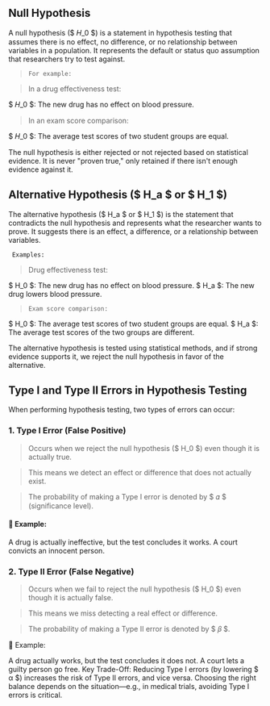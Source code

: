 ## Null Hypothesis

A null hypothesis ($ 𝐻_0 $) is a statement in hypothesis testing that assumes there is no effect, no difference, or no relationship between variables in a population. It represents the default or status quo assumption that researchers try to test against.

> `For example:`

> In a drug effectiveness test:

$ 𝐻_0 $: The new drug has no effect on blood pressure.

> In an exam score comparison:

$ 𝐻_0 $: The average test scores of two student groups are equal.

The null hypothesis is either rejected or not rejected based on statistical evidence. It is never "proven true," only retained if there isn't enough evidence against it.

## Alternative Hypothesis ($ H_a $ or $ H_1 $)

The alternative hypothesis ($ H_a $ or $ H_1 $)  is the statement that contradicts the null hypothesis and  represents what the researcher wants to prove. It suggests there is an effect, a difference, or a relationship between variables.

` Examples:`
> Drug effectiveness test:

$ H_0 $: The new drug has no effect on blood pressure.
$ H_a $: The new drug lowers blood pressure.

> `Exam score comparison:`

$ H_0 $: The average test scores of two student groups are equal.
$ H_a $: The average test scores of the two groups are different.

The alternative hypothesis is tested using statistical methods, and if strong evidence supports it, we reject the null hypothesis in favor of the alternative.


## Type I and Type II Errors in Hypothesis Testing
When performing hypothesis testing, two types of errors can occur:

### 1. Type I Error (False Positive)

> Occurs when we reject the null hypothesis ($ H_0 $) even though it is actually true.

> This means we detect an effect or difference that does not actually exist.

> The probability of making a Type I error is denoted by $ 𝛼 $ (significance level).

#### 🔹 Example:

A drug is actually ineffective, but the test concludes it works.
A court convicts an innocent person.


### 2. Type II Error (False Negative)

> Occurs when we fail to reject the null hypothesis ($ H_0 $) even though it is actually false.

> This means we miss detecting a real effect or difference.

> The probability of making a Type II error is denoted by $ 𝛽 $.


🔹 Example:

A drug actually works, but the test concludes it does not.
A court lets a guilty person go free.
Key Trade-Off:
Reducing Type I errors (by lowering 
$ α $) increases the risk of Type II errors, and vice versa.
Choosing the right balance depends on the situation—e.g., in medical trials, avoiding Type I errors is critical.